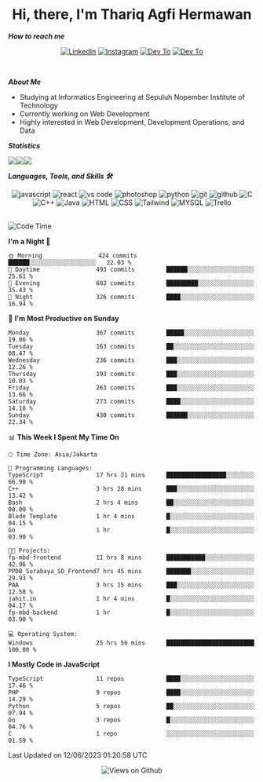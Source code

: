 <div align="center">
  <h1>Hi, there, I'm Thariq Agfi Hermawan</h1>
</div>


***How to reach me***
<p align='center'>
   <a href="https://www.linkedin.com/in/thariqagfihermawan" target="_blank"><img src="https://img.shields.io/badge/LinkedIn-0077B5?style=for-the-badge&logo=linkedin&logoColor=white" alt="LinkedIn"></a>
   <a href="https://www.instagram.com/thoriqagfi" target="_blank"><img src="https://img.shields.io/badge/Instagram-E4405F?style=for-the-badge&logo=instagram&logoColor=white" alt="Instagram"></a>
   <a href="https://medium.com/@thoriq.aghfi60" target="_blank"><img src="https://img.shields.io/badge/Medium-12100E?style=for-the-badge&logo=medium&logoColor=white" alt="Dev To"></a>
   <a href="https://linktr.ee/thoriqagfi" target="_blank"><img src="https://img.shields.io/badge/linktree-1de9b6?style=for-the-badge&logo=linktree&logoColor=white" alt="Dev To"></a>
</p>

<br>

***About Me***
- Studying at Informatics Engineering at Sepuluh Nopember Institute of Technology
- Currently working on Web Development
- Highly interested in Web Development, Development Operations, and Data

***Statistics***

<!-- [![GitHub Streak](http://github-readme-streak-stats.herokuapp.com?user=thoriqagfi&theme=dark)](https://git.io/streak-stats) -->

<div align="center">
  <div style="display: flex;">
    <img src="http://github-readme-streak-stats.herokuapp.com?user=thoriqagfi&theme=chartreuse-dark"/>
    <img src="https://github-readme-stats.vercel.app/api/top-langs/?username=thoriqagfi&layout=compact&&theme=chartreuse-dark&langs_count=8)](https://github.com/thoriqagfi"/>
    <img src="https://github-readme-stats.vercel.app/api?username=thoriqagfi&show_icons=true&theme=chartreuse-dark"/>
  </div>
</div>

<!-- [![Top Langs](https://github-readme-stats.vercel.app/api/top-langs/?username=thoriqagfi&layout=compact&&theme=chartreuse-dark&langs_count=8)](https://github.com/thoriqagfi)
< ![Agfi's GitHub stats](https://github-readme-stats.vercel.app/api?username=thoriqagfi&show_icons=true&theme=chartreuse-dark) -->

***Languages, Tools, and Skills 🛠***

  <div align="center">
    <img src="https://img.shields.io/badge/JavaScript-F7DF1E?style=for-the-badge&logo=javascript&logoColor=black" alt="javascript" />
    <img src="https://img.shields.io/badge/React-61DAFB?style=for-the-badge&logo=react&logoColor=black" alt="react" />
    <img src="https://img.shields.io/badge/vs%20code-007ACC?style=for-the-badge&logo=visual%20studio%20code&logoColor=white" alt="vs code" />
    <img src="https://img.shields.io/badge/adobe%20photoshop-31A8FF?style=for-the-badge&logo=adobe%20photoshop&logoColor=white" alt="photoshop" />
    <img src="https://img.shields.io/badge/python-3776AB?style=for-the-badge&logo=python&logoColor=white" alt="python" />
    <img src="https://img.shields.io/badge/Git-F05032?style=for-the-badge&logo=git&logoColor=white" alt="git" />
    <img src="https://img.shields.io/badge/GitHub-100000?style=for-the-badge&logo=github&logoColor=white" alt="github" />
    <img src="https://img.shields.io/badge/c-%2300599C.svg?style=for-the-badge&logo=c&logoColor=white" alt="C" />
    <img src="https://img.shields.io/badge/c++-%2300599C.svg?style=for-the-badge&logo=c%2B%2B&logoColor=white" alt="C++" />
    <img src="https://img.shields.io/badge/Java-ED8B00?style=for-the-badge&logo=java&logoColor=white" alt="Java"/>
    <img src="https://img.shields.io/badge/HTML5-E34F26?style=for-the-badge&logo=html5&logoColor=white" alt="HTML" />
    <img src="https://img.shields.io/badge/CSS-239120?&style=for-the-badge&logo=css3&logoColor=white" alt ="CSS" />
    <img src="https://img.shields.io/badge/tailwindcss-%2338B2AC.svg?style=for-the-badge&logo=tailwind-css&logoColor=white" alt="Tailwind" />
    <img src="https://img.shields.io/badge/MySQL-00000F?style=for-the-badge&logo=mysql&logoColor=white" alt="MYSQL" />
    <img src="https://img.shields.io/badge/Trello-%23026AA7.svg?style=for-the-badge&logo=Trello&logoColor=white" alt="Trello" />
  </div><br>

<!--START_SECTION:waka-->
![Code Time](http://img.shields.io/badge/Code%20Time-475%20hrs%2038%20mins-blue)

**I'm a Night 🦉** 

```text
🌞 Morning                424 commits         ██████░░░░░░░░░░░░░░░░░░░   22.03 % 
🌆 Daytime                493 commits         ██████░░░░░░░░░░░░░░░░░░░   25.61 % 
🌃 Evening                682 commits         █████████░░░░░░░░░░░░░░░░   35.43 % 
🌙 Night                  326 commits         ████░░░░░░░░░░░░░░░░░░░░░   16.94 % 
```
📅 **I'm Most Productive on Sunday** 

```text
Monday                   367 commits         █████░░░░░░░░░░░░░░░░░░░░   19.06 % 
Tuesday                  163 commits         ██░░░░░░░░░░░░░░░░░░░░░░░   08.47 % 
Wednesday                236 commits         ███░░░░░░░░░░░░░░░░░░░░░░   12.26 % 
Thursday                 193 commits         ███░░░░░░░░░░░░░░░░░░░░░░   10.03 % 
Friday                   263 commits         ███░░░░░░░░░░░░░░░░░░░░░░   13.66 % 
Saturday                 273 commits         ████░░░░░░░░░░░░░░░░░░░░░   14.18 % 
Sunday                   430 commits         ██████░░░░░░░░░░░░░░░░░░░   22.34 % 
```


📊 **This Week I Spent My Time On** 

```text
🕑︎ Time Zone: Asia/Jakarta

💬 Programming Languages: 
TypeScript               17 hrs 21 mins      █████████████████░░░░░░░░   66.90 % 
C++                      3 hrs 28 mins       ███░░░░░░░░░░░░░░░░░░░░░░   13.42 % 
Bash                     2 hrs 4 mins        ██░░░░░░░░░░░░░░░░░░░░░░░   08.00 % 
Blade Template           1 hr 4 mins         █░░░░░░░░░░░░░░░░░░░░░░░░   04.15 % 
Go                       1 hr                █░░░░░░░░░░░░░░░░░░░░░░░░   03.90 % 

🐱‍💻 Projects: 
fp-mbd-frontend          11 hrs 8 mins       ███████████░░░░░░░░░░░░░░   42.96 % 
PPDB_Surabaya_SD_Frontend7 hrs 45 mins       ███████░░░░░░░░░░░░░░░░░░   29.93 % 
PAA                      3 hrs 15 mins       ███░░░░░░░░░░░░░░░░░░░░░░   12.58 % 
jahit.in                 1 hr 4 mins         █░░░░░░░░░░░░░░░░░░░░░░░░   04.17 % 
fp-mbd-backend           1 hr                █░░░░░░░░░░░░░░░░░░░░░░░░   03.90 % 

💻 Operating System: 
Windows                  25 hrs 56 mins      █████████████████████████   100.00 % 
```

**I Mostly Code in JavaScript** 

```text
TypeScript               11 repos            ████░░░░░░░░░░░░░░░░░░░░░   17.46 % 
PHP                      9 repos             ████░░░░░░░░░░░░░░░░░░░░░   14.29 % 
Python                   5 repos             ██░░░░░░░░░░░░░░░░░░░░░░░   07.94 % 
Go                       3 repos             █░░░░░░░░░░░░░░░░░░░░░░░░   04.76 % 
C                        1 repo              ░░░░░░░░░░░░░░░░░░░░░░░░░   01.59 % 
```




 Last Updated on 12/06/2023 01:20:58 UTC
<!--END_SECTION:waka-->

<div align="center">
<img src="https://komarev.com/ghpvc/?username=thoriqagfi&color=blue" alt="Views on Github" />
</div>